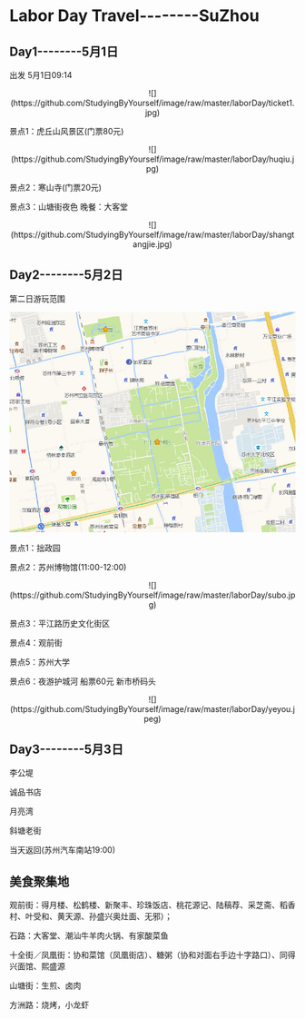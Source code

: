 # Labor Day Travel--------SuZhou

## Day1--------5月1日

出发   5月1日09:14

<center>
	![](https://github.com/StudyingByYourself/image/raw/master/laborDay/ticket1.jpg)
</center>

景点1：虎丘山风景区(门票80元)

<center>
	![](https://github.com/StudyingByYourself/image/raw/master/laborDay/huqiu.jpg)
</center>

景点2：寒山寺(门票20元)

景点3：山塘街夜色     晚餐：大客堂

<center>
	![](https://github.com/StudyingByYourself/image/raw/master/laborDay/shangtangjie.jpg)
</center>

## Day2--------5月2日

第二日游玩范围

![](https://github.com/StudyingByYourself/image/raw/master/laborDay/day2.jpg)

景点1：拙政园

景点2：苏州博物馆(11:00-12:00)

<center>
	![](https://github.com/StudyingByYourself/image/raw/master/laborDay/subo.jpg)
</center>

景点3：平江路历史文化街区

景点4：观前街

景点5：苏州大学

景点6：夜游护城河 船票60元 新市桥码头

<center>
	![](https://github.com/StudyingByYourself/image/raw/master/laborDay/yeyou.jpeg)
</center>

## Day3--------5月3日

李公堤

诚品书店

月亮湾

斜塘老街

当天返回(苏州汽车南站19:00)

## 美食聚集地

观前街：得月楼、松鹤楼、新聚丰、珍珠饭店、桃花源记、陆稿荐、采芝斋、稻香村、叶受和、黄天源、孙盛兴奥灶面、无邪）；

石路：大客堂、潮汕牛羊肉火锅、有家酸菜鱼

十全街／凤凰街：协和菜馆（凤凰街店）、糖粥（协和对面右手边十字路口）、同得兴面馆、熙盛源

山塘街：生煎、卤肉

方洲路：烧烤，小龙虾

